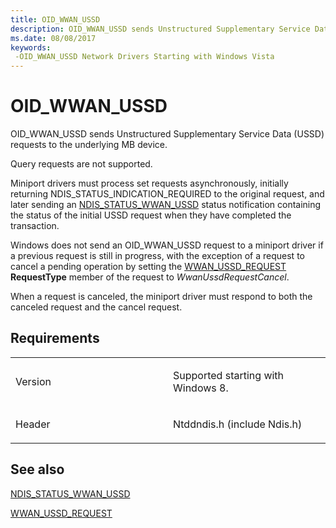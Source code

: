 ```yaml
---
title: OID_WWAN_USSD
description: OID_WWAN_USSD sends Unstructured Supplementary Service Data (USSD) requests to the underlying MB device.
ms.date: 08/08/2017
keywords: 
 -OID_WWAN_USSD Network Drivers Starting with Windows Vista
---
```


# OID\_WWAN\_USSD


OID\_WWAN\_USSD sends Unstructured Supplementary Service Data (USSD) requests to the underlying MB device.

Query requests are not supported.

Miniport drivers must process set requests asynchronously, initially returning NDIS\_STATUS\_INDICATION\_REQUIRED to the original request, and later sending an [NDIS\_STATUS\_WWAN\_USSD](./ndis-status-wwan-ussd.md) status notification containing the status of the initial USSD request when they have completed the transaction.

Windows does not send an OID\_WWAN\_USSD request to a miniport driver if a previous request is still in progress, with the exception of a request to cancel a pending operation by setting the [WWAN\_USSD\_REQUEST](/windows-hardware/drivers/ddi/wwan/ns-wwan-_wwan_ussd_request) **RequestType** member of the request to *WwanUssdRequestCancel*.

When a request is canceled, the miniport driver must respond to both the canceled request and the cancel request.

## Requirements

<table>
<colgroup>
<col width="50%" />
<col width="50%" />
</colgroup>
<tbody>
<tr class="odd">
<td><p>Version</p></td>
<td><p>Supported starting with Windows 8.</p></td>
</tr>
<tr class="even">
<td><p>Header</p></td>
<td>Ntddndis.h (include Ndis.h)</td>
</tr>
</tbody>
</table>

## See also


[NDIS\_STATUS\_WWAN\_USSD](./ndis-status-wwan-ussd.md)

[WWAN\_USSD\_REQUEST](/windows-hardware/drivers/ddi/wwan/ns-wwan-_wwan_ussd_request)

 

